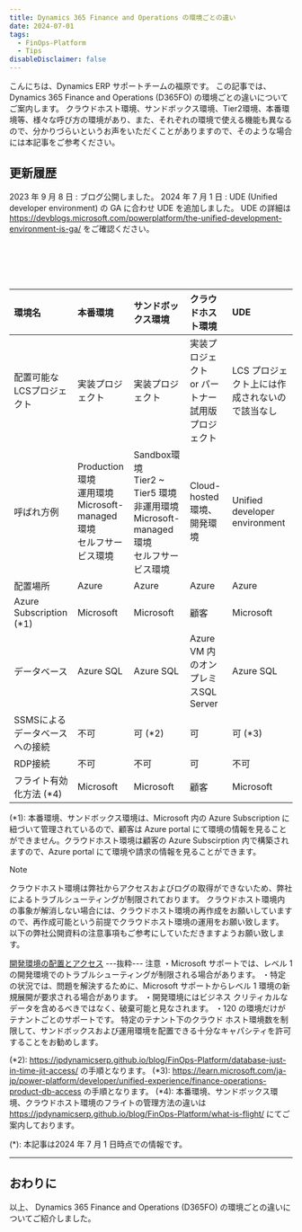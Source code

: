 ```yaml
---
title: Dynamics 365 Finance and Operations の環境ごとの違い
date: 2024-07-01
tags:
  - FinOps-Platform
  - Tips
disableDisclaimer: false
---
```


こんにちは、Dynamics ERP サポートチームの福原です。
この記事では、 Dynamics 365 Finance and Operations (D365FO) の環境ごとの違いについてご案内します。
クラウドホスト環境、サンドボックス環境、Tier2環境、本番環境等、様々な呼び方の環境があり、また、それぞれの環境で使える機能も異なるので、分かりづらいというお声をいただくことがありますので、そのような場合には本記事をご参考ください。

<!-- more -->


## 更新履歴
2023 年 9 月 8 日 : ブログ公開しました。
2024 年 7 月 1 日 : UDE (Unified developer environment) の GA に合わせ UDE を追加しました。 UDE の詳細は https://devblogs.microsoft.com/powerplatform/the-unified-development-environment-is-ga/ をご確認ください。





<br>
<br>
<br>
<br>


| 環境名                         | 本番環境                 | サンドボックス環境                       | クラウドホスト環境                               | UDE | 
| :----------------------------- | :----------------------- | :--------------------------------------- | :----------------------------------------------- | :----------- | 
| 配置可能なLCSプロジェクト                 | 実装プロジェクト         | 実装プロジェクト                         | 実装プロジェクト<br>  or パートナー試用版プロジェクト | LCS プロジェクト上には作成されないので該当なし        | 
| 呼ばれ方例                   | Production 環境 <br> 運用環境 <br> Microsoft-managed 環境 <br> セルフサービス環境  | Sandbox環境 <br> Tier2 ~ Tier5 環境 <br> 非運用環境  <br> Microsoft-managed 環境 <br> セルフサービス環境  | Cloud-hosted環境、<br> 開発環境            | Unified developer environment         | 
| 配置場所                       | Azure                    | Azure                                    | Azure                                            | Azure         | 
| Azure Subscription (*1)             | Microsoft                | Microsoft                                | 顧客                                             | Microsoft       | 
| データベース                   | Azure SQL                | Azure SQL                                | Azure VM 内のオンプレミスSQL Server              | Azure SQL         | 
| SSMSによる<br> データベースへの接続 | 不可                     | 可 (*2)                                       | 可                                               | 可 (*3)         | 
| RDP接続                        | 不可                     | 不可                                     | 可                                               | 不可         | 
| フライト有効化方法 (*4)            | Microsoft                | Microsoft                                | 顧客                                             | Microsoft       |



(*1): 本番環境、サンドボックス環境は、Microsoft 内の Azure Subscription に紐づいて管理されているので、顧客は Azure portal にて環境の情報を見ることができません。クラウドホスト環境は顧客の Azure Subscirption 内で構築されますので、Azure portal にて環境や請求の情報を見ることができます。

> [!NOTE]
> クラウドホスト環境は弊社からアクセスおよびログの取得ができないため、弊社によるトラブルシューティングが制限されております。
> クラウドホスト環境内の事象が解消しない場合には、クラウドホスト環境の再作成をお願いしていますので、再作成可能という前提でクラウドホスト環境の運用をお願い致します。
> 以下の弊社公開資料の注意事項もご参考にしていただきますようお願い致します。
> 
> [開発環境の配置とアクセス](https://learn.microsoft.com/ja-jp/dynamics365/fin-ops-core/dev-itpro/dev-tools/access-instances)
>---抜粋---
>注意
> ・Microsoft サポートでは、レベル 1 の開発環境でのトラブルシューティングが制限される場合があります。
> ・特定の状況では、問題を解決するために、Microsoft サポートからレベル 1 環境の新規展開が要求される場合があります。
> ・開発環境にはビジネス クリティカルなデータを含めるべきではなく、破棄可能と見なされます。
> ・120 の環境だけがテナントごとのサポートです。 特定のテナント下のクラウド ホスト環境数を制限して、サンドボックスおよび運用環境を配置できる十分なキャパシティを許可することをお勧めします。

(*2): https://jpdynamicserp.github.io/blog/FinOps-Platform/database-just-in-time-jit-access/ の手順となります。
(*3): https://learn.microsoft.com/ja-jp/power-platform/developer/unified-experience/finance-operations-product-db-access の手順となります。
(*4): 本番環境、サンドボックス環境、クラウドホスト環境のフライトの管理方法の違いは https://jpdynamicserp.github.io/blog/FinOps-Platform/what-is-flight/ にてご案内しております。


(*): 本記事は2024 年 7 月 1 日時点での情報です。


---
## おわりに  

以上、 Dynamics 365 Finance and Operations (D365FO) の環境ごとの違いについてご紹介しました。
